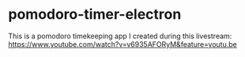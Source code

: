 # pomodoro-timer-electron

This is a pomodoro timekeeping app I created during this livestream: https://www.youtube.com/watch?v=v6935AFORyM&feature=youtu.be
